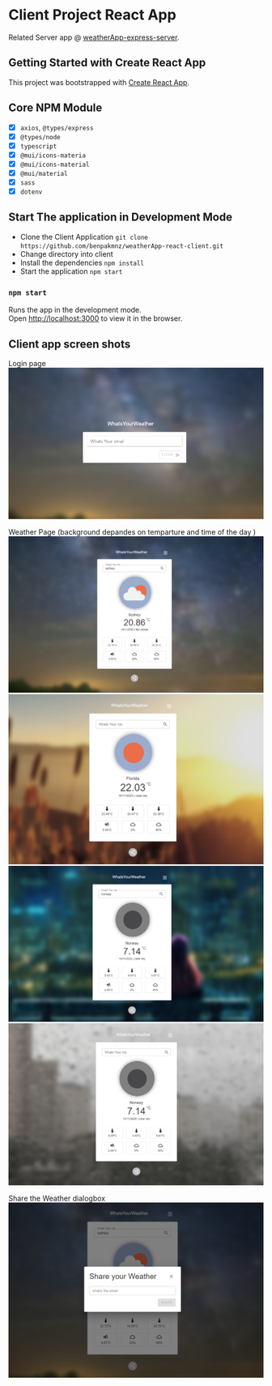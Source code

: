 # Client Project React App

Related Server app @ [weatherApp-express-server](https://github.com/benpakmnz/weatherApp-express-server).

## Getting Started with Create React App

This project was bootstrapped with [Create React App](https://github.com/facebook/create-react-app).

## Core NPM Module

- [x] `axios`, `@types/express`
- [x] `@types/node`
- [x] `typescript`
- [x] `@mui/icons-materia`
- [x] `@mui/icons-material`
- [x] `@mui/material`
- [x] `sass`
- [x] `dotenv`

## Start The application in Development Mode

- Clone the Client Application `git clone https://github.com/benpakmnz/weatherApp-react-client.git`
- Change directory into client
- Install the dependencies `npm install`
- Start the application `npm start`

### `npm start`

Runs the app in the development mode.\
Open [http://localhost:3000](http://localhost:3000) to view it in the browser.

## Client app screen shots

Login page
![Workflow](https://github.com/benpakmnz/weatherApp-react-client/blob/main/wiki/weather-screen-4.png)

Weather Page (background depandes on temparture and time of the day )
![Workflow](https://github.com/benpakmnz/weatherApp-react-client/blob/main/wiki/weather-screen-1.png)
![Workflow](https://github.com/benpakmnz/weatherApp-react-client/blob/main/wiki/weather-screen-3.png)
![Workflow](https://github.com/benpakmnz/weatherApp-react-client/blob/main/wiki/weather-screen-5.png)
![Workflow](https://github.com/benpakmnz/weatherApp-react-client/blob/main/wiki/weather-screen-6.png)

Share the Weather dialogbox
![Workflow](https://github.com/benpakmnz/weatherApp-react-client/blob/main/wiki/weather-screen-2.png)
